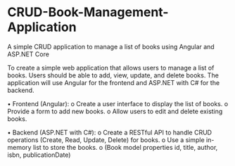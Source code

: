 # CRUD-Book-Management-Application
A simple CRUD application to manage a list of books using Angular and ASP.NET Core

To create a simple web application that allows users to manage a list of books. Users should be 
able to add, view, update, and delete books. The application will use Angular for the frontend 
and ASP.NET with C# for the backend. 

• Frontend (Angular): 
      o Create a user interface to display the list of books. 
      o Provide a form to add new books. 
      o Allow users to edit and delete existing books. 
  
• Backend (ASP.NET with C#): 
      o Create a RESTful API to handle CRUD operations (Create, Read, Update, Delete) 
        for books. 
      o Use a simple in-memory list to store the books. 
      o (Book model properties id, title, author, isbn, publicationDate) 
